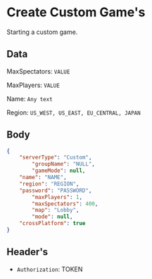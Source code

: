 # Create Custom Game's
Starting a custom game.

## Data
MaxSpectators: `VALUE`	 

MaxPlayers: `VALUE`

Name: `Any text`
 	
Region: `US_WEST, US_EAST, EU_CENTRAL, JAPAN`	 	

## Body
```json
{
	"serverType": "Custom",
    	"groupName": "NULL",
     	"gameMode": null,
	"name": "NAME",
	"region": "REGION",
	"password": "PASSWORD",
    	"maxPlayers": 1,
    	"maxSpectators": 400,
    	"map": "Lobby",
    	"mode": null,
	"crossPlatform": true
}
```

## Header's
- `Authorization`: TOKEN